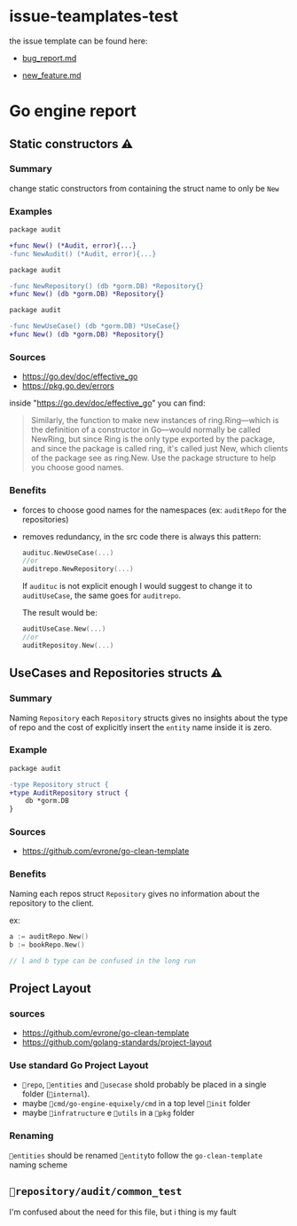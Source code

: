 # issue-teamplates-test

the issue template can be found here:

- [bug_report.md](/.github/ISSUE_TEMPLATE/bug_report.md)

- [new_feature.md](/.github/ISSUE_TEMPLATE/new_feature.md)

# Go engine report

## Static constructors ⚠️

### Summary

change static constructors from containing the struct name to only be `New`

### Examples
```diff
package audit

+func New() (*Audit, error){...}
-func NewAudit() (*Audit, error){...}
```

```diff
package audit

-func NewRepository() (db *gorm.DB) *Repository{}
+func New() (db *gorm.DB) *Repository{}
```

```diff
package audit

-func NewUseCase() (db *gorm.DB) *UseCase{}
+func New() (db *gorm.DB) *Repository{}
```

### Sources
- https://go.dev/doc/effective_go
- https://pkg.go.dev/errors

inside "https://go.dev/doc/effective_go" you can find:

>  Similarly, the function to make new instances of ring.Ring—which is the definition of a constructor in Go—would normally be called NewRing, but since Ring is the only type exported by the package, and since the package is called ring, it's called just New, which clients of the package see as ring.New. Use the package structure to help you choose good names.

### Benefits

- forces to choose good names for the namespaces (ex: `auditRepo` for the repositories)

- removes redundancy, in the src code there is always this pattern:

    ```go
    audituc.NewUseCase(...)
    //or
    auditrepo.NewRepository(...)
    ```

    If `audituc` is not explicit enough I would suggest to change it to `auditUseCase`, the same goes for `auditrepo`.

    The result would be:

    ```go
    auditUseCase.New(...)
    //or
    auditRepositoy.New(...)
    ```

## UseCases and Repositories structs ⚠️

### Summary

Naming `Repository` each  `Repository` structs gives no insights about the type of repo and the cost of explicitly insert the `entity` name inside it is zero.

### Example

```diff
package audit

-type Repository struct {
+type AuditRepository struct {
	db *gorm.DB
}

```

### Sources
- https://github.com/evrone/go-clean-template

### Benefits

Naming each repos struct `Repository` gives no information about the repository to the client.

ex:

```go
a := auditRepo.New()
b := bookRepo.New()

// l and b type can be confused in the long run
```
## Project Layout

### sources
- https://github.com/evrone/go-clean-template
- https://github.com/golang-standards/project-layout


### Use standard Go Project Layout

- `📁repo`, `📁entities` and  `📁usecase` shold probably be placed in a single folder (`📁internal`).
- maybe `📁cmd/go-engine-equixely/cmd` in a top level `📁init` folder
- maybe `📁infratructure` e `📁utils` in a `📁pkg` folder 

### Renaming

`📁entities` should be renamed `📁entity`to follow the `go-clean-template` naming scheme

## `📃repository/audit/common_test`

I'm confused about the need for this file, but i thing is my fault

